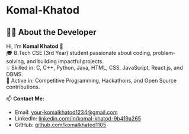 # Komal-Khatod
## 👩‍💻 About the Developer

Hi, I’m **Komal Khatod** 👋  
🎓 B.Tech CSE (3rd Year) student passionate about coding, problem-solving, and building impactful projects.  
💡 Skilled in: C, C++, Python, Java, HTML, CSS, JavaScript, React.js, and DBMS.  
🚀 Active in: Competitive Programming, Hackathons, and Open Source contributions.  

📫 **Contact Me:**  
- Email: your-komalkhatod1234@gmail.com  
- LinkedIn: [linkedin.com/in/komal-khatod-9b419a265](https://linkedin.com/in/komal-khatod-9b419a265)  
- GitHub: [github.com/komalkhatod1105](https://github.com/komalkhatod1105)
